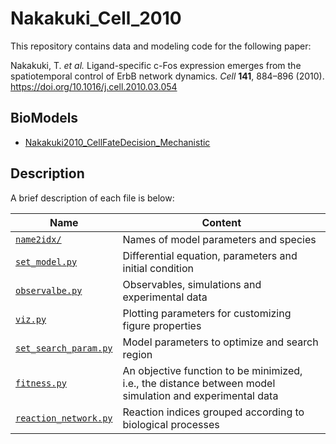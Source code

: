 # Nakakuki_Cell_2010
This repository contains data and modeling code for the following paper:

Nakakuki, T. *et al.* Ligand-specific c-Fos expression emerges from the spatiotemporal control of ErbB network dynamics. *Cell* **141**, 884–896 (2010). https://doi.org/10.1016/j.cell.2010.03.054

## BioModels
- [Nakakuki2010_CellFateDecision_Mechanistic](https://www.ebi.ac.uk/biomodels/BIOMD0000000250)

## Description
A brief description of each file is below:

|Name|Content|
|---|---|
|[`name2idx/`](./name2idx/)|Names of model parameters and species|
|[`set_model.py`](./set_model.py)|Differential equation, parameters and initial condition|
|[`observalbe.py`](./observable.py)|Observables, simulations and experimental data|
|[`viz.py`](./viz.py)|Plotting parameters for customizing figure properties|
|[`set_search_param.py`](./set_search_param.py)|Model parameters to optimize and search region|
|[`fitness.py`](./fitness.py)|An objective function to be minimized, i.e., the distance between model simulation and experimental data|
|[`reaction_network.py`](./reaction_network.py)|Reaction indices grouped according to biological processes|